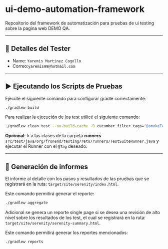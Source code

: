 # ui-demo-automation-framework

Repositorio del framework de automatización para pruebas de ui testing sobre la pagina web DEMO QA.
***

## 👷 Detalles del Tester

* Name: `Yaremis Martinez Cogollo`
* Correo:`yaremis99@hotmail.com`


***

## ▶️ Ejecutando los Scripts de Pruebas

Ejecute el siguiente comando para configurar gradle correctamente:

```bash
./gradlew build
```

Para realizar la ejecución de los test utilicé el siguiente comando:

```bash
./gradlew clean test --no-build-cache -D cucumber.filter.tags="@smokeTest"
```

**Opcional**: Ir a las clases de la carpeta **runners** `src/test/java/org/fronend/testing/reto/runners/TestSuiteRunner.java` y
ejecutar
el Runner con el `@Tag` deseado.
***

## 📄 Generación de informes

El informe al detalle con los pasos y resultados de las pruebas que se registrará en la ruta:
`target/site/serenity/index.html`.

Este comando permitirá generar el reporte:

```bash
./gradlew aggregate
```

Adicional se genera un reporte single page si se desea una revisión de alto nivel sobre los resultados de los test, el
cual se registrará en la ruta:
`target/site/serenity/serenity-summary.html`.

Este comando permitirá generar los reportes mencionados:

```bash
./gradlew reports
```
